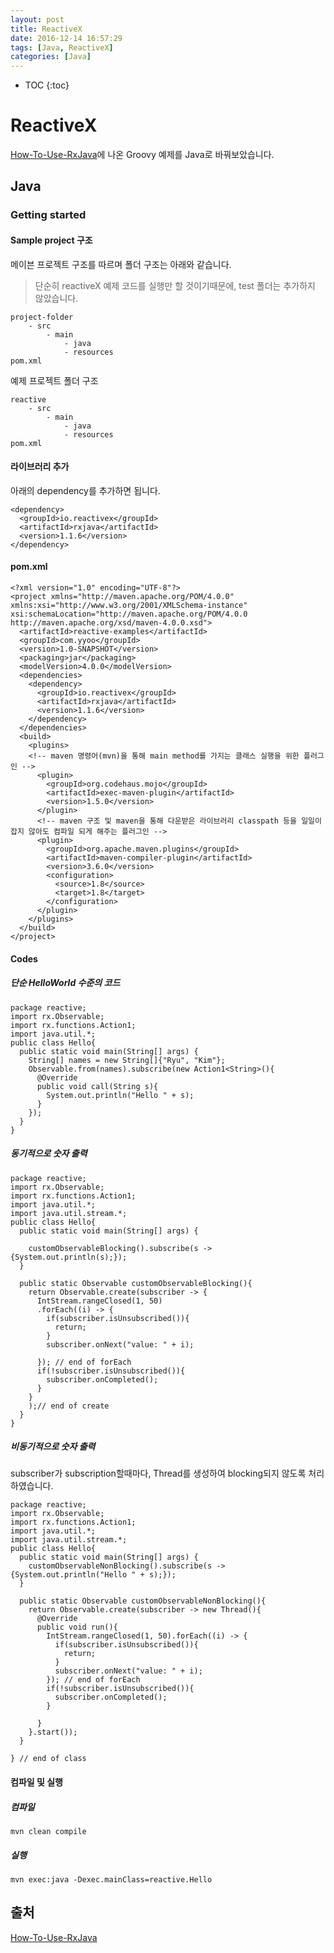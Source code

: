 ```yaml
---
layout: post
title: ReactiveX
date: 2016-12-14 16:57:29
tags: [Java, ReactiveX]
categories: [Java]
---
```


* TOC
{:toc}

# ReactiveX
[How-To-Use-RxJava](https://github.com/ReactiveX/RxJava/wiki/How-To-Use-RxJava)에 나온 Groovy 예제를 Java로 바꿔보았습니다.

## Java
### Getting started
#### Sample project 구조
메이븐 프로젝트 구조를 따르며 폴더 구조는 아래와 같습니다.
> 단순히 reactiveX 예제 코드를 실행만 할 것이기때문에, test 폴더는 추가하지 않았습니다.

```
project-folder
    - src
        - main
            - java
            - resources
pom.xml
```

예제 프로젝트 폴더 구조

```
reactive
    - src
        - main
            - java
            - resources
pom.xml
```

#### 라이브러리 추가
아래의 dependency를 추가하면 됩니다.

```
<dependency>
  <groupId>io.reactivex</groupId>
  <artifactId>rxjava</artifactId>
  <version>1.1.6</version>
</dependency>
```

#### pom.xml

```
<?xml version="1.0" encoding="UTF-8"?>
<project xmlns="http://maven.apache.org/POM/4.0.0"         xmlns:xsi="http://www.w3.org/2001/XMLSchema-instance"         xsi:schemaLocation="http://maven.apache.org/POM/4.0.0 http://maven.apache.org/xsd/maven-4.0.0.xsd">
  <artifactId>reactive-examples</artifactId>
  <groupId>com.yyoo</groupId>
  <version>1.0-SNAPSHOT</version>
  <packaging>jar</packaging>
  <modelVersion>4.0.0</modelVersion>
  <dependencies>
    <dependency>
      <groupId>io.reactivex</groupId>
      <artifactId>rxjava</artifactId>
      <version>1.1.6</version>
    </dependency>
  </dependencies>
  <build>
    <plugins>
    <!-- maven 명령어(mvn)을 통해 main method를 가지는 클래스 실행을 위한 플러그인 -->
      <plugin>
        <groupId>org.codehaus.mojo</groupId>
        <artifactId>exec-maven-plugin</artifactId>
        <version>1.5.0</version>
      </plugin>
      <!-- maven 구조 및 maven을 통해 다운받은 라이브러리 classpath 등을 일일이 잡지 않아도 컴파일 되게 해주는 플러그인 -->
      <plugin>
        <groupId>org.apache.maven.plugins</groupId>
        <artifactId>maven-compiler-plugin</artifactId>
        <version>3.6.0</version>
        <configuration>
          <source>1.8</source>
          <target>1.8</target>
        </configuration>
      </plugin>
    </plugins>
  </build>
</project>
```

#### Codes
##### 단순 HelloWorld 수준의 코드

```
package reactive;
import rx.Observable;
import rx.functions.Action1;
import java.util.*;
public class Hello{
  public static void main(String[] args) {
    String[] names = new String[]{"Ryu", "Kim"};
    Observable.from(names).subscribe(new Action1<String>(){
      @Override
      public void call(String s){
        System.out.println("Hello " + s);
      }
    });
  }
}
```

##### 동기적으로 숫자 출력

```
package reactive;
import rx.Observable;
import rx.functions.Action1;
import java.util.*;
import java.util.stream.*;
public class Hello{
  public static void main(String[] args) {

    customObservableBlocking().subscribe(s -> {System.out.println(s);});
  }

  public static Observable customObservableBlocking(){
    return Observable.create(subscriber -> {
      IntStream.rangeClosed(1, 50)
      .forEach((i) -> {
        if(subscriber.isUnsubscribed()){
          return;
        }
        subscriber.onNext("value: " + i);

      }); // end of forEach
      if(!subscriber.isUnsubscribed()){
        subscriber.onCompleted();
      }
    }
    );// end of create
  }
}
```

##### 비동기적으로 숫자 출력
subscriber가 subscription할때마다, Thread를 생성하여 blocking되지 않도록 처리하였습니다.

```
package reactive;
import rx.Observable;
import rx.functions.Action1;
import java.util.*;
import java.util.stream.*;
public class Hello{
  public static void main(String[] args) {
    customObservableNonBlocking().subscribe(s -> {System.out.println("Hello " + s);});
  }

  public static Observable customObservableNonBlocking(){
    return Observable.create(subscriber -> new Thread(){
      @Override
      public void run(){
        IntStream.rangeClosed(1, 50).forEach((i) -> {
          if(subscriber.isUnsubscribed()){
            return;
          }
          subscriber.onNext("value: " + i);
        }); // end of forEach
        if(!subscriber.isUnsubscribed()){
          subscriber.onCompleted();
        }

      }
    }.start());
  }

} // end of class
```

#### 컴파일 및 실행
##### 컴파일

```
mvn clean compile
```

##### 실행

```
mvn exec:java -Dexec.mainClass=reactive.Hello
```

## 출처
[How-To-Use-RxJava](https://github.com/ReactiveX/RxJava/wiki/How-To-Use-RxJava)
